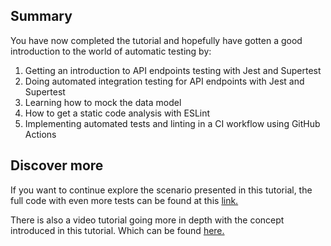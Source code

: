 ## Summary
You have now completed the tutorial and hopefully have gotten a good introduction to the world of automatic testing by:

1. Getting an introduction to API endpoints testing with Jest and Supertest
2. Doing automated integration testing for API endpoints with Jest and Supertest
3. Learning how to mock the data model
4. How to get a static code analysis with ESLint
5. Implementing automated tests and linting in a CI workflow using GitHub Actions


## Discover more

 If you want to continue explore the scenario presented in this tutorial, the full code with even more tests can be found at this [link.](https://github.com/nwessman/katacoda-scenarios/tree/express-app-complete)

 There is also a video tutorial going more in depth with the concept introduced in this tutorial. Which can be found [here.](https://youtu.be/dQw4w9WgXcQ)